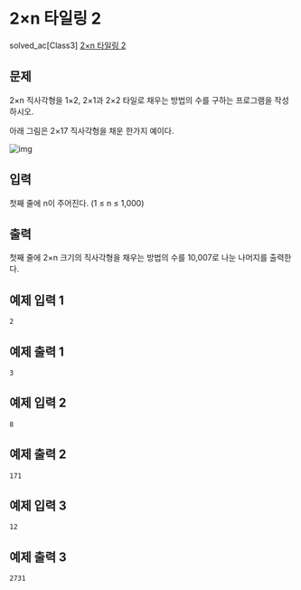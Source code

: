 # 2×n 타일링 2

solved_ac[Class3] [2×n 타일링 2](https://www.acmicpc.net/problem/11727)

## 문제

2×n 직사각형을 1×2, 2×1과 2×2 타일로 채우는 방법의 수를 구하는 프로그램을 작성하시오.

아래 그림은 2×17 직사각형을 채운 한가지 예이다.

![img](https://www.acmicpc.net/upload/images/t2n2122.gif)

## 입력
첫째 줄에 n이 주어진다. (1 ≤ n ≤ 1,000)
## 출력
첫째 줄에 2×n 크기의 직사각형을 채우는 방법의 수를 10,007로 나눈 나머지를 출력한다.
## 예제 입력 1 

```
2
```

## 예제 출력 1 

```
3
```
## 예제 입력 2

```
8
```

## 예제 출력 2

```
171
```
## 예제 입력 3

```
12
```

## 예제 출력 3 

```
2731
```